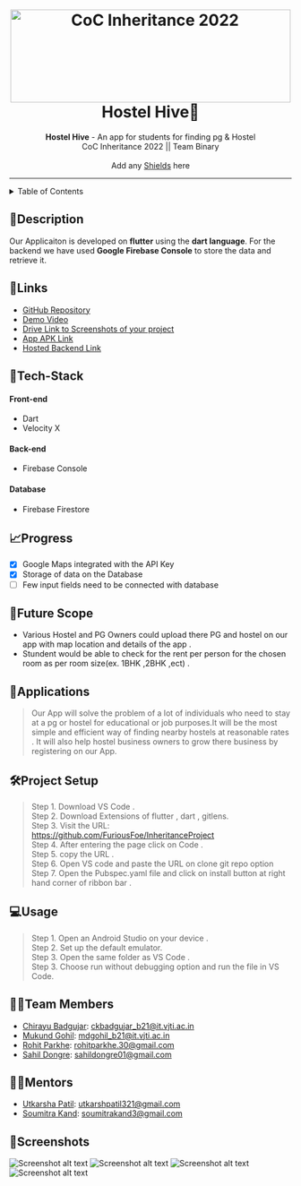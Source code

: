 
<h1 align="center">
  <a href="https://github.com/CommunityOfCoders/Inheritance-2022">
    <img src="https://res.cloudinary.com/dn6vz8exv/image/upload/v1665664791/inh_zzefoy.jpg" alt="CoC Inheritance 2022" width="500" height="166">
  </a>
  <br>
   Hostel Hive🏨
</h1>

<div align="center">
   <strong>Hostel Hive</strong> - An app for students for finding pg & Hostel<br>
  CoC Inheritance 2022 || Team Binary <br> <br>
  Add any <a href="https://shields.io/">Shields</a> here
</div>
<hr>

<details>
<summary>Table of Contents</summary>

- [Description](#description)
- [Links](#links)
- [Tech Stack](#tech-stack)
- [Progress](#progress)
- [Future Scope](#future-scope)
- [Applications](#applications)
- [Project Setup](#project-setup)
- [Usage](#usage)
- [Team Members](#team-members)
- [Mentors](#mentors)
- [Screenshots](#screenshots)

</details>

## 📝Description

Our Applicaiton is developed on **flutter** using the **dart language**. For the backend we have used **Google Firebase Console** to store the data and retrieve it.

## 🔗Links

- [GitHub Repository](https://github.com/FuriousFoe/InheritanceProject)
- [Demo Video](https://drive.google.com/file/d/1Gm8B-fzb-d8JgrAhASWUYeuO3Dg_yCAQ/view?usp=share_link)
- [Drive Link to Screenshots of your project](https://drive.google.com/drive/folders/14BcrxsFOd2seGqGgYPFOIV4Up9VppZjz?usp=share_link)
- [App APK Link]()
- [Hosted Backend Link](https://console.firebase.google.com)

## 🤖Tech-Stack

#### Front-end
- Dart
- Velocity X

#### Back-end
- Firebase Console

#### Database
- Firebase Firestore

## 📈Progress

- [x] Google Maps integrated with the API Key
- [x] Storage of data on the Database 
- [ ] Few input fields need to be connected with database

## 🔮Future Scope

- Various Hostel and PG Owners could upload there PG and hostel on our app with map location and details of the app . 
- Stundent would be able to check for the rent per person for the chosen room as per room size(ex. 1BHK ,2BHK ,ect) .

## 💸Applications

>Our App will solve the problem of a lot of individuals who need to stay at a pg or hostel for educational or job purposes.It will be the most simple and 
 efficient way of finding nearby hostels at reasonable rates . It will also help hostel business owners to grow there business by registering on our App.

## 🛠Project Setup

>Step 1. Download VS Code . <br>
 Step 2. Download Extensions of flutter , dart , gitlens.  <br>
 Step 3. Visit the URL: https://github.com/FuriousFoe/InheritanceProject  <br>
 Step 4. After entering the page click on Code . <br>
 Step 5. copy the URL . <br>
 Step 6. Open VS code and paste the URL on clone git repo option <br>
 Step 7. Open the Pubspec.yaml file and click on install button at right hand corner of ribbon bar . <br>

## 💻Usage

>Step 1. Open an Android Studio on your device . <br>
 Step 2. Set up the default emulator.  <br>
 Step 3. Open the same folder as VS Code .   <br>
 Step 3. Choose run without debugging option and run the file in VS Code. <br>

## 👨‍💻Team Members

- [Chirayu Badgujar](https://github.com/ckbadgujar2003 ): ckbadgujar_b21@it.vjti.ac.in
- [Mukund Gohil](https://github.com/gohilmukund123): mdgohil_b21@it.vjti.ac.in 
- [Rohit Parkhe](https://github.com/FuriousFoe): rohitparkhe.30@gmail.com
- [Sahil Dongre](https://github.com/sahil6145): sahildongre01@gmail.com

## 👨‍🏫Mentors

- [Utkarsha Patil](https://github.com/utkarsh-009): utkarshpatil321@gmail.com 
- [Soumitra Kand](https://github.com/soumitrakand7): soumitrakand3@gmail.com

## 📱Screenshots

![Screenshot alt text](https://github.com/FuriousFoe/InheritanceProject/blob/master/My%20apps/flutter_project/assets/images/home%20page.png "Here is a screenshot")
![Screenshot alt text](https://github.com/FuriousFoe/InheritanceProject/blob/master/My%20apps/flutter_project/assets/images/map.png "Here is a screenshot") 
![Screenshot alt text](https://github.com/FuriousFoe/InheritanceProject/blob/master/My%20apps/flutter_project/assets/images/home%20details%20page.png "Here is a screenshot") 
![Screenshot alt text](https://github.com/FuriousFoe/InheritanceProject/blob/master/My%20apps/flutter_project/assets/images/setting.png "Here is a screenshot") 
